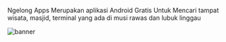 Ngelong Apps Merupakan aplikasi Android Gratis Untuk Mencari tampat wisata, masjid, terminal yang
ada di musi rawas dan lubuk linggau

![banner](https://user-images.githubusercontent.com/16913686/51222198-49b25900-196f-11e9-8bad-9ae419dfee7e.png)
